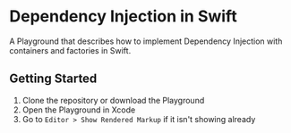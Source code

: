 # Dependency Injection in Swift
A Playground that describes how to implement Dependency Injection with containers and factories in Swift.

## Getting Started
1. Clone the repository or download the Playground
2. Open the Playground in Xcode
3. Go to `Editor > Show Rendered Markup` if it isn't showing already
